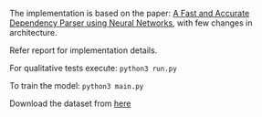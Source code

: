 The implementation is based on the paper: [A Fast and Accurate Dependency Parser using Neural Networks](https://nlp.stanford.edu/pubs/emnlp2014-depparser.pdf), with few changes in architecture.

Refer report for implementation details.

For qualitative tests execute: `python3 run.py`

To train the model: `python3 main.py`

Download the dataset from [here](https://drive.google.com/file/d/1U_zJ-DTxtRvEBZxCWHhi70WW4zblKCUP/view?usp=drive_link)
